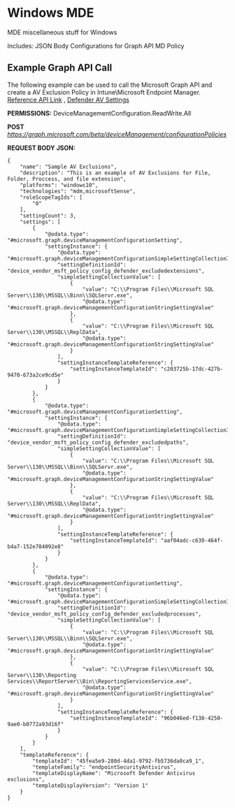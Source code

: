 # Windows MDE

MDE miscellaneous stuff for Windows

Includes: JSON Body Configurations for Graph API MD Policy

## Example Graph API Call
The following example can be used to call the Microsoft Graph API and create a AV Exclusion Policy in Intune\Microsoft Endpoint Manager. [Reference API Link](https://learn.microsoft.com/en-us/graph/api/intune-deviceconfigv2-devicemanagementconfigurationpolicy-create?view=graph-rest-beta "Reference API Link") , [Defender AV Settings](https://learn.microsoft.com/en-us/windows/client-management/mdm/policy-csp-defender "Defender AV Settings Link")

**PERMISSIONS:** DeviceManagementConfiguration.ReadWrite.All

**POST** *https://graph.microsoft.com/beta/deviceManagement/configurationPolicies*

**REQUEST BODY JSON:**
```
{
    "name": "Sample AV Exclusions",
    "description": "This is an example of AV Exclusions for File, Folder, Proccess, and file extension",
    "platforms": "windows10",
    "technologies": "mdm,microsoftSense",
    "roleScopeTagIds": [
        "0"
    ],
    "settingCount": 3,
    "settings": [
        {
            "@odata.type": "#microsoft.graph.deviceManagementConfigurationSetting",
            "settingInstance": {
                "@odata.type": "#microsoft.graph.deviceManagementConfigurationSimpleSettingCollectionInstance",
                "settingDefinitionId": "device_vendor_msft_policy_config_defender_excludedextensions",
                "simpleSettingCollectionValue": [
                    {
                        "value": "C:\\Program Files\\Microsoft SQL Server\\130\\MSSQL\\Binn\\SQLServr.exe",
                        "@odata.type": "#microsoft.graph.deviceManagementConfigurationStringSettingValue"
                    },
                    {
                        "value": "C:\\Program Files\\Microsoft SQL Server\\130\\MSSQL\\ReplData",
                        "@odata.type": "#microsoft.graph.deviceManagementConfigurationStringSettingValue"
                    }
                ],
                "settingInstanceTemplateReference": {
                    "settingInstanceTemplateId": "c203725b-17dc-427b-9470-673a2ce9cd5e"
                }
            }
        },
        {
            "@odata.type": "#microsoft.graph.deviceManagementConfigurationSetting",
            "settingInstance": {
                "@odata.type": "#microsoft.graph.deviceManagementConfigurationSimpleSettingCollectionInstance",
                "settingDefinitionId": "device_vendor_msft_policy_config_defender_excludedpaths",
                "simpleSettingCollectionValue": [
                    {
                        "value": "C:\\Program Files\\Microsoft SQL Server\\130\\MSSQL\\Binn\\SQLServr.exe",
                        "@odata.type": "#microsoft.graph.deviceManagementConfigurationStringSettingValue"
                    },
                    {
                        "value": "C:\\Program Files\\Microsoft SQL Server\\130\\MSSQL\\ReplData",
                        "@odata.type": "#microsoft.graph.deviceManagementConfigurationStringSettingValue"
                    }
                ],
                "settingInstanceTemplateReference": {
                    "settingInstanceTemplateId": "aaf04adc-c639-464f-b4a7-152e784092e8"
                }
            }
        },
        {
            "@odata.type": "#microsoft.graph.deviceManagementConfigurationSetting",
            "settingInstance": {
                "@odata.type": "#microsoft.graph.deviceManagementConfigurationSimpleSettingCollectionInstance",
                "settingDefinitionId": "device_vendor_msft_policy_config_defender_excludedprocesses",
                "simpleSettingCollectionValue": [
                    {
                        "value": "C:\\Program Files\\Microsoft SQL Server\\130\\MSSQL\\Binn\\SQLServr.exe",
                        "@odata.type": "#microsoft.graph.deviceManagementConfigurationStringSettingValue"
                    },
                    {
                        "value": "C:\\Program Files\\Microsoft SQL Server\\130\\Reporting Services\\ReportServer\\Bin\\ReportingServicesService.exe",
                        "@odata.type": "#microsoft.graph.deviceManagementConfigurationStringSettingValue"
                    }
                ],
                "settingInstanceTemplateReference": {
                    "settingInstanceTemplateId": "96b046ed-f138-4250-9ae0-b0772a93d16f"
                }
            }
        }
    ],
    "templateReference": {
        "templateId": "45fea5e9-280d-4da1-9792-fb5736da0ca9_1",
        "templateFamily": "endpointSecurityAntivirus",
        "templateDisplayName": "Microsoft Defender Antivirus exclusions",
        "templateDisplayVersion": "Version 1"
    }
}
```
